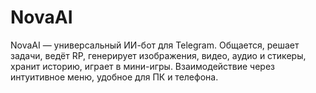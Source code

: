 # NovaAI
NovaAI — универсальный ИИ-бот для Telegram. Общается, решает задачи, ведёт RP, генерирует изображения, видео, аудио и стикеры, хранит историю, играет в мини-игры. Взаимодействие через интуитивное меню, удобное для ПК и телефона.
